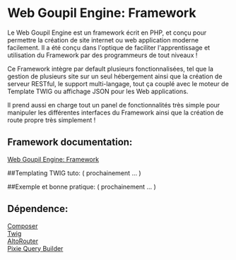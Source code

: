 # Web Goupil Engine: Framework

Le Web Goupil Engine est un framework écrit en PHP, et conçu pour permettre la création de site internet ou web application moderne facilement. Il a été conçu dans l'optique de faciliter l'apprentissage et utilisation du Framework par des programmeurs de tout niveaux !

Ce Framework intègre par default plusieurs fonctionnalisées, tel que la gestion de plusieurs site sur un seul hébergement ainsi que la création de serveur RESTful, le support multi-langage, tout ça couplé avec le moteur de Template TWIG ou affichage JSON pour les Web applications.

Il prend aussi en charge tout un panel de fonctionnalités très simple pour manipuler les différentes interfaces du Framework ainsi que la création de route propre très simplement !

## Framework documentation:
[Web Goupil Engine: Framework](https://github.com/Elrenardo/Web-Goupil-Engine/blob/master/doc/WGE.md)


##Templating TWIG tuto:
( prochainement ... )


##Exemple et bonne pratique:
( prochainement ... )

## Dépendence:
[ Composer ](https://getcomposer.org/)<br/>
[ Twig ](http://twig.sensiolabs.org/)<br/>
[ AltoRouter ](http://altorouter.com/)<br/>
[ Pixie Query Builder ](https://github.com/usmanhalalit/pixie)<br/>
